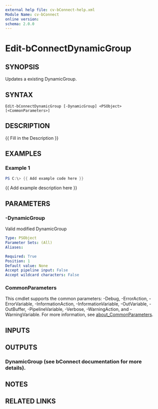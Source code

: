 ```yaml
---
external help file: cv-bConnect-help.xml
Module Name: cv-bConnect
online version:
schema: 2.0.0
---
```


# Edit-bConnectDynamicGroup

## SYNOPSIS
Updates a existing DynamicGroup.

## SYNTAX

```
Edit-bConnectDynamicGroup [-DynamicGroup] <PSObject> [<CommonParameters>]
```

## DESCRIPTION
{{ Fill in the Description }}

## EXAMPLES

### Example 1
```powershell
PS C:\> {{ Add example code here }}
```

{{ Add example description here }}

## PARAMETERS

### -DynamicGroup
Valid modified DynamicGroup

```yaml
Type: PSObject
Parameter Sets: (All)
Aliases:

Required: True
Position: 1
Default value: None
Accept pipeline input: False
Accept wildcard characters: False
```

### CommonParameters
This cmdlet supports the common parameters: -Debug, -ErrorAction, -ErrorVariable, -InformationAction, -InformationVariable, -OutVariable, -OutBuffer, -PipelineVariable, -Verbose, -WarningAction, and -WarningVariable. For more information, see [about_CommonParameters](http://go.microsoft.com/fwlink/?LinkID=113216).

## INPUTS

## OUTPUTS

### DynamicGroup (see bConnect documentation for more details).
## NOTES

## RELATED LINKS
